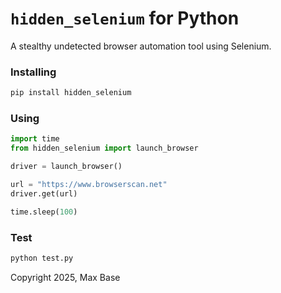 # `hidden_selenium` for Python

A stealthy undetected browser automation tool using Selenium.

### Installing

```bash
pip install hidden_selenium
```

### Using

```python
import time
from hidden_selenium import launch_browser

driver = launch_browser()

url = "https://www.browserscan.net"
driver.get(url)

time.sleep(100)
```

### Test

```bash
python test.py
```

Copyright 2025, Max Base
